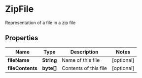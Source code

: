 

# ZipFile

Representation of a file in a zip file
## Properties

Name | Type | Description | Notes
------------ | ------------- | ------------- | -------------
**fileName** | **String** | Name of this file |  [optional]
**fileContents** | **byte[]** | Contents of this file |  [optional]



